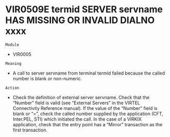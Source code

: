 # VIR0509E termid SERVER servname HAS MISSING OR INVALID DIALNO xxxx

`Module`
- VIR0005

`Meaning`
- A call to server servname from terminal termid failed because the called number is blank or non-numeric.

`Action`
- Check the definition of external server servname. Check that the “Number” field is valid (see “External Servers” in the VIRTEL Connectivity Reference manual). If the value of the “Number” field is blank or “=”, check the called number supplied by the application (CFT, Inter.PEL, STI) which initiated the call. In the case of a VIRKIX application, check that the entry point has a “Mirror” transaction as the first transaction.
